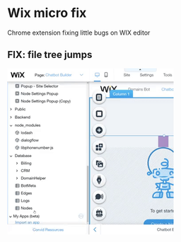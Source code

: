 # Wix micro fix

Chrome extension fixing little bugs on WIX editor

## FIX: file tree jumps

![](image/jump.gif)
